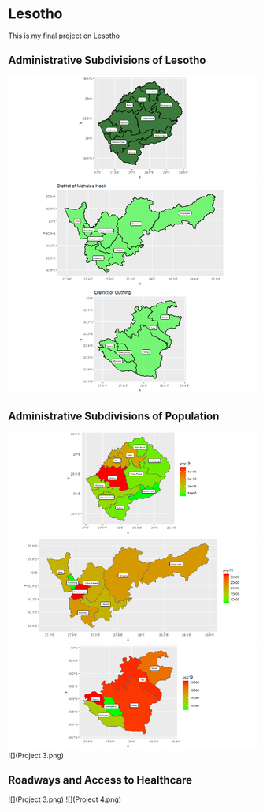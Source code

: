 # Lesotho

This is my final project on Lesotho

## Administrative Subdivisions of Lesotho

![](Project1.png)
![](Hoek.png)
![](Quthing.png)

## Administrative Subdivisions of Population

![](adm1poptotals.png)
![](Hoekpopmap.png)
![](QuthingPopMap.png)
![](Project 3.png)
## Roadways and Access to Healthcare 

![](Project 3.png)
![](Project 4.png)
